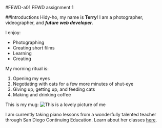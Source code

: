 #FEWD-a01
FEWD assignment 1

##Introductions
Hidy-ho, my name is **Terry**! I am a photographer, videographer, and _**future web developer**_.

I enjoy:
* Photographing 
* Creating short films
* Learning
* Creating

My morning ritual is:
1. Opening my eyes
2. Negotiating with cats for a few more minutes of shut-eye
3. Giving up, getting up, and feeding cats
4. Making and drinking coffee

This is my mug:
![This is a lovely picture of me](http://testingfx.com/images/fewdTerry.jpg)

I am currently taking piano lessons from a wonderfully talented teacher through San Diego Continuing Education. Learn about her classes [here](http://helenaweipiano.org).


